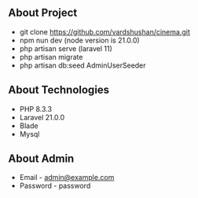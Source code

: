 
## About Project 


- git clone https://github.com/vardshushan/cinema.git
- npm nun dev (node version is 21.0.0)
- php artisan serve (laravel 11)
- php artisan migrate
- php artisan db:seed AdminUserSeeder

## About Technologies

- PHP 8.3.3
- Laravel 21.0.0
- Blade
- Mysql


## About Admin
- Email -  admin@example.com
- Password - password
